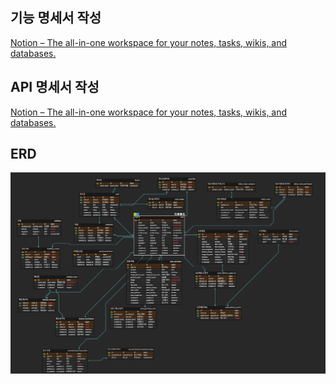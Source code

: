 ## 기능 명세서 작성

[Notion – The all-in-one workspace for your notes, tasks, wikis, and databases.](https://cumbersome-crustacean-1f2.notion.site/2cf0089b99ee440c816a18154c0ed505?pvs=4)



## API 명세서 작성

[Notion – The all-in-one workspace for your notes, tasks, wikis, and databases.](https://cumbersome-crustacean-1f2.notion.site/API-2e9637d4ff2c4918a3e52838748f7148?pvs=4)

## 

## ERD

![ERD](기능%20명세서%20작성_assets/f0a4c9d07e1bf4d4708b6ddbf2945bc3e77db6ae.png)
